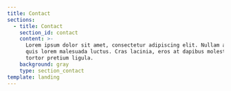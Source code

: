 ```yaml
---
title: Contact
sections:
  - title: Contact
    section_id: contact
    content: >-
      Lorem ipsum dolor sit amet, consectetur adipiscing elit. Nullam a metus
      quis lorem malesuada luctus. Cras lacinia, eros at dapibus molestie, risus
      tortor pretium ligula.
    background: gray
    type: section_contact
template: landing
---
```

